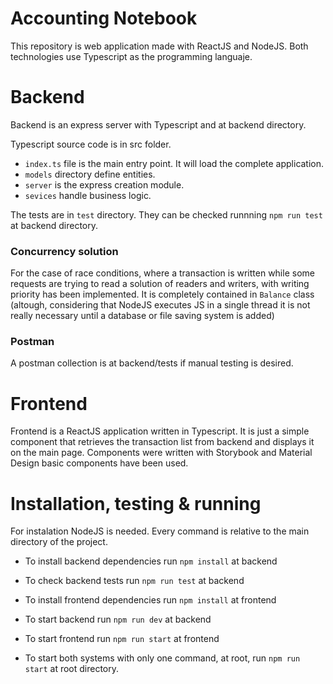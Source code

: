 # Accounting Notebook

This repository is web application made with ReactJS and NodeJS. Both technologies use Typescript as the programming languaje.

# Backend
Backend is an express server with Typescript and at backend directory.

Typescript source code is in src folder.

- `index.ts` file is the main entry point. It will load the complete application.
- `models` directory define entities.
- `server` is the express creation module.
- `sevices` handle business logic.

The tests are in `test` directory. They can be checked runnning `npm run test` at backend directory.

### Concurrency solution
For the case of race conditions, where a transaction is written while some requests are trying to read a solution of readers and writers, with writing priority has been implemented. It is completely contained in `Balance` class (altough, considering that NodeJS executes JS in a single thread it is not really necessary until a database or file saving system is added)

### Postman
A postman collection is at backend/tests if manual testing is desired.

# Frontend
Frontend is a ReactJS application written in Typescript. It is just a simple component that retrieves the transaction list from backend and displays it on the main page.
Components were written with Storybook and Material Design basic components have been used.

# Installation, testing & running
For instalation NodeJS is needed. Every command is relative to the main directory of the project.

- To install backend dependencies run `npm install` at backend
- To check backend tests run `npm run test` at backend
- To install frontend dependencies run `npm install` at frontend

- To start backend run `npm run dev` at backend
- To start frontend run `npm run start` at frontend

- To start both systems with only one command, at root, run `npm run start` at root directory.
